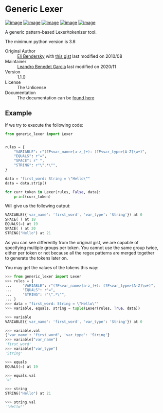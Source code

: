 # Generic Lexer
[![image](https://img.shields.io/badge/license-Unlicense-blue.svg)](http://unlicense.org/)
[![image](https://img.shields.io/badge/code%20style-black-000000.svg)](https://github.com/psf/black)
[![image](https://img.shields.io/github/workflow/status/cerberus1746/generic_lexer/Tox%20Testing%20Suite)](https://github.com/Cerberus1746/generic_lexer/actions?query=workflow%3A%22Tox+Testing+Suite%22)
[![image](https://img.shields.io/codeclimate/coverage/Cerberus1746/generic_lexer)](https://codeclimate.com/github/Cerberus1746/generic_lexer/code)
[![image](https://img.shields.io/codeclimate/coverage-letter/Cerberus1746/generic_lexer)](https://codeclimate.com/github/Cerberus1746/generic_lexer)

A generic pattern-based Lexer/tokenizer tool.

The minimum python version is 3.6

<dl>
    <dt>Original Author</dt>
    <dd>
        <a href="mailto:eliben@gmail.com">Eli Bendersky</a> with
        <a href="https://gist.github.com/eliben/5797351">this gist</a> last modified on 2010/08</dd>
    <dt>Maintainer</dt>
    <dd>
        <a href="mailto:cerberus1746@gmail.com">Leandro Benedet Garcia</a> last modified on 2020/11
    </dd>
    <dt>Version</dt>
    <dd>1.1.0</dd>
    <dt>License</dt>
    <dd>The Unlicense</dd>
    <dt>Documentation</dt>
    <dd>
        The documentation can be <a href="https://cerberus1746.github.io/generic_lexer/">
            found here
        </a>
    </dd>
</dl>

## Example
If we try to execute the following code:

```python
from generic_lexer import Lexer


rules = {
    "VARIABLE": r"(?P<var_name>[a-z_]+): (?P<var_type>[A-Z]\w+)",
    "EQUALS": r"=",
    "SPACE": r" ",
    "STRING": r"\".*\"",
}

data = "first_word: String = \"Hello\""
data = data.strip()

for curr_token in Lexer(rules, False, data):
    print(curr_token)
```

Will give us the following output:

```python
VARIABLE({'var_name': 'first_word', 'var_type': 'String'}) at 0
SPACE( ) at 18
EQUALS(=) at 19
SPACE( ) at 20
STRING("Hello") at 21
```

As you can see differently from the original gist, we are capable of specifying multiple groups per token.
You cannot use the same group twice,
either per token or not because all the regex patterns are merged together to generate the tokens later on.

You may get the values of the tokens this way:

```python
>>> from generic_lexer import Lexer
>>> rules = {
...     "VARIABLE": r"(?P<var_name>[a-z_]+): (?P<var_type>[A-Z]\w+)",
...     "EQUALS": r"=",
...     "STRING": r"\".*\"",
... }
>>> data = "first_word: String = \"Hello\""
>>> variable, equals, string = tuple(Lexer(rules, True, data))

>>> variable
VARIABLE({'var_name': 'first_word', 'var_type': 'String'}) at 0

>>> variable.val
{'var_name': 'first_word', 'var_type': 'String'}
>>> variable["var_name"]
'first_word'
>>> variable["var_type"]
'String'

>>> equals
EQUALS(=) at 19

>>> equals.val
'='

>>> string
STRING("Hello") at 21

>>> string.val
'"Hello"'
```

